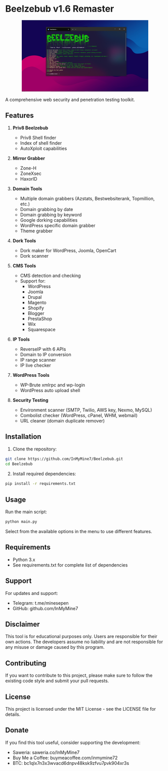 # Beelzebub v1.6 Remaster

<p align="center">
  <img src="lib/img/beelz.png" alt="Beelzebub Logo" width="400"/>
</p>

A comprehensive web security and penetration testing toolkit.

## Features

1. **Priv8 Beelzebub**
   - Priv8 Shell finder
   - Index of shell finder
   - AutoXploit capabilities

2. **Mirror Grabber**
   - Zone-H
   - ZoneXsec
   - HaxorID

3. **Domain Tools**
   - Multiple domain grabbers (Azstats, Bestwebsiterank, Topmillion, etc.)
   - Domain grabbing by date
   - Domain grabbing by keyword
   - Google dorking capabilities
   - WordPress specific domain grabber
   - Theme grabber

4. **Dork Tools**
   - Dork maker for WordPress, Joomla, OpenCart
   - Dork scanner

5. **CMS Tools**
   - CMS detection and checking
   - Support for:
     - WordPress
     - Joomla
     - Drupal
     - Magento
     - Shopify
     - Blogger
     - PrestaShop
     - Wix
     - Squarespace

6. **IP Tools**
   - ReverseIP with 6 APIs
   - Domain to IP conversion
   - IP range scanner
   - IP live checker

7. **WordPress Tools**
   - WP-Brute xmlrpc and wp-login
   - WordPress auto upload shell

8. **Security Testing**
   - Environment scanner (SMTP, Twilio, AWS key, Nexmo, MySQL)
   - Combolist checker (WordPress, cPanel, WHM, webmail)
   - URL cleaner (domain duplicate remover)

## Installation

1. Clone the repository:
```bash
git clone https://github.com/InMyMine7/Beelzebub.git
cd Beelzebub
```

2. Install required dependencies:
```bash
pip install -r requirements.txt
```

## Usage

Run the main script:
```bash
python main.py
```

Select from the available options in the menu to use different features.

## Requirements

- Python 3.x
- See requirements.txt for complete list of dependencies

## Support

For updates and support:
- Telegram: t.me/minesepen
- GitHub: github.com/InMyMine7

## Disclaimer

This tool is for educational purposes only. Users are responsible for their own actions. The developers assume no liability and are not responsible for any misuse or damage caused by this program.

## Contributing

If you want to contribute to this project, please make sure to follow the existing code style and submit your pull requests.

## License

This project is licensed under the MIT License - see the LICENSE file for details.

## Donate

If you find this tool useful, consider supporting the development:
- Saweria: saweria.co/InMyMine7
- Buy Me a Coffee: buymeacoffee.com/inmymine72
- BTC: bc1qlx7n3x3wvacd6dnpv48ksk9zfvu7pvk904xr3s
